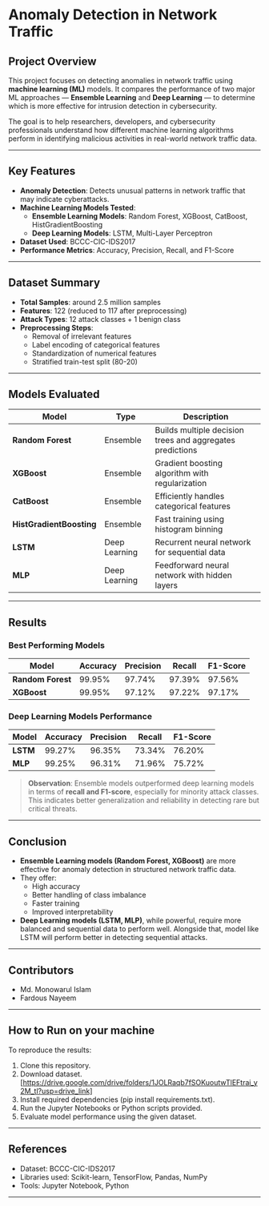 # **Anomaly Detection in Network Traffic**

## **Project Overview**
This project focuses on detecting anomalies in network traffic using **machine learning (ML)** models. It compares the performance of two major ML approaches — **Ensemble Learning** and **Deep Learning** — to determine which is more effective for intrusion detection in cybersecurity.

The goal is to help researchers, developers, and cybersecurity professionals understand how different machine learning algorithms perform in identifying malicious activities in real-world network traffic data.

---

## **Key Features**
- **Anomaly Detection**: Detects unusual patterns in network traffic that may indicate cyberattacks.
- **Machine Learning Models Tested**:
  - **Ensemble Learning Models**: Random Forest, XGBoost, CatBoost, HistGradientBoosting
  - **Deep Learning Models**: LSTM, Multi-Layer Perceptron
- **Dataset Used**: BCCC-CIC-IDS2017
- **Performance Metrics**: Accuracy, Precision, Recall, and F1-Score

---

## **Dataset Summary**
- **Total Samples**: around 2.5 million samples
- **Features**: 122 (reduced to 117 after preprocessing)
- **Attack Types**: 12 attack classes + 1 benign class
- **Preprocessing Steps**:
  - Removal of irrelevant features
  - Label encoding of categorical features
  - Standardization of numerical features
  - Stratified train-test split (80-20)

---

## **Models Evaluated**
| Model | Type | Description |
|-------|------|-------------|
| **Random Forest** | Ensemble | Builds multiple decision trees and aggregates predictions |
| **XGBoost** | Ensemble | Gradient boosting algorithm with regularization |
| **CatBoost** | Ensemble | Efficiently handles categorical features |
| **HistGradientBoosting** | Ensemble | Fast training using histogram binning |
| **LSTM** | Deep Learning | Recurrent neural network for sequential data |
| **MLP** | Deep Learning | Feedforward neural network with hidden layers |

---

## **Results**
### **Best Performing Models**
| Model | Accuracy | Precision | Recall | F1-Score |
|-------|----------|-----------|--------|----------|
| **Random Forest** | 99.95% | 97.74% | 97.39% | 97.56% |
| **XGBoost** | 99.95% | 97.12% | 97.22% | 97.17% |

### **Deep Learning Models Performance**
| Model | Accuracy | Precision | Recall | F1-Score |
|-------|----------|-----------|--------|----------|
| **LSTM** | 99.27% | 96.35% | 73.34% | 76.20% |
| **MLP** | 99.25% | 96.31% | 71.96% | 75.72% |

> **Observation**: Ensemble models outperformed deep learning models in terms of **recall and F1-score**, especially for minority attack classes. This indicates better generalization and reliability in detecting rare but critical threats.

---

## **Conclusion**
- **Ensemble Learning models (Random Forest, XGBoost)** are more effective for anomaly detection in structured network traffic data.
- They offer:
  - High accuracy
  - Better handling of class imbalance
  - Faster training
  - Improved interpretability
- **Deep Learning models (LSTM, MLP)**, while powerful, require more balanced and sequential data to perform well. Alongside that, model like LSTM will perform better in detecting sequential attacks.

---

## **Contributors**
- Md. Monowarul Islam  
- Fardous Nayeem  

---

## **How to Run on your machine**
To reproduce the results:
1. Clone this repository.
2. Download dataset. [https://drive.google.com/drive/folders/1JOLRaqb7fSOKuoutwTlEFtrai_y2M_tl?usp=drive_link]
3. Install required dependencies (pip install requirements.txt).
4. Run the Jupyter Notebooks or Python scripts provided.
5. Evaluate model performance using the given dataset.

---

## **References**
- Dataset: BCCC-CIC-IDS2017  
- Libraries used: Scikit-learn, TensorFlow, Pandas, NumPy  
- Tools: Jupyter Notebook, Python

--- 
